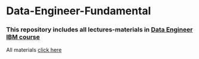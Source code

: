 # Data-Engineer-Fundamental
### This repository includes all lectures-materials in [Data Engineer IBM course](https://www.coursera.org/professional-certificates/ibm-data-engineer)

All materials [click here](https://drive.google.com/drive/folders/1-iXUpBOoq0RN3yrPL6Wg9EevdYQgGd1v?usp=sharing)
